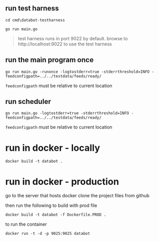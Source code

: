 

## run test harness

`cd cmd\databot-testharness`

`go run main.go`

>test harness runs in port 9022 by default. browse to http://localhost:9022 to use the test harness

## run the main program once
`go run main.go -runonce -logtostderr=true -stderrthreshold=INFO -feedconfigpath=../../testdata/feeds/ready/`

`feedconfigpath` must be relative to current location

## run scheduler
`go run main.go -logtostderr=true -stderrthreshold=INFO -feedconfigpath=../../testdata/feeds/ready/`

`feedconfigpath` must be relative to current location


# run in docker - locally

`docker build -t databot .`


# run in docker - production

go to the server that hosts docker
clone the project files from github

then run the following to build with prod file

`docker build -t databot -f Dockerfile.PROD .`

to run the container

`docker run -t -d -p 9025:9025 databot`